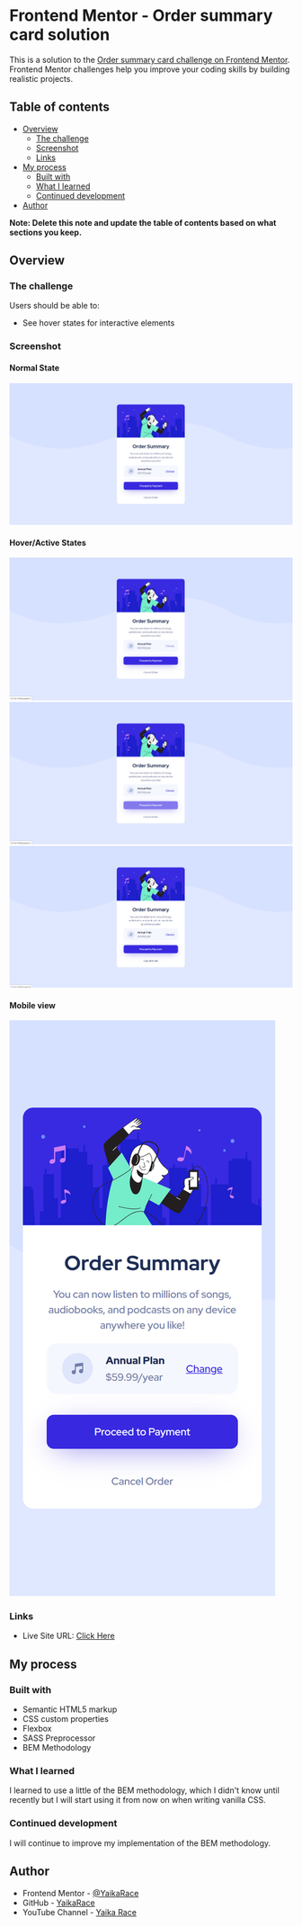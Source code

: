 # Frontend Mentor - Order summary card solution

This is a solution to the [Order summary card challenge on Frontend Mentor](https://www.frontendmentor.io/challenges/order-summary-component-QlPmajDUj). Frontend Mentor challenges help you improve your coding skills by building realistic projects. 

## Table of contents

- [Overview](#overview)
  - [The challenge](#the-challenge)
  - [Screenshot](#screenshot)
  - [Links](#links)
- [My process](#my-process)
  - [Built with](#built-with)
  - [What I learned](#what-i-learned)
  - [Continued development](#continued-development)
- [Author](#author)

**Note: Delete this note and update the table of contents based on what sections you keep.**

## Overview

### The challenge

Users should be able to:

- See hover states for interactive elements

### Screenshot

#### Normal State
![](./screenshots/Normal.png)

#### Hover/Active States
![](./screenshots/Active1.png)
![](./screenshots/Active2.png)
![](./screenshots/Active3.png)

#### Mobile view
![](./screenshots/Mobile.png)



### Links

- Live Site URL: [Click Here](https://your-live-site-url.com)

## My process

### Built with

- Semantic HTML5 markup
- CSS custom properties
- Flexbox
- SASS Preprocessor
- BEM Methodology

### What I learned
I learned to use a little of the BEM methodology, which I didn't know until recently but I will start using it from now on when writing vanilla CSS.

### Continued development
I will continue to improve my implementation of the BEM methodology.

## Author

- Frontend Mentor - [@YaikaRace](https://www.frontendmentor.io/profile/YaikaRace)
- GitHub - [YaikaRace](https://github.com/yaikarace)
- YouTube Channel - [Yaika Race](https://youtube.com/c/yaikarace)
